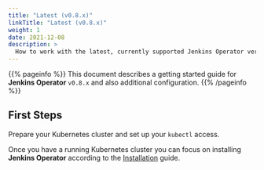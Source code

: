 ```yaml
---
title: "Latest (v0.8.x)"
linkTitle: "Latest (v0.8.x)"
weight: 1
date: 2021-12-08
description: >
  How to work with the latest, currently supported Jenkins Operator version.
---
```


{{% pageinfo %}}
This document describes a getting started guide for **Jenkins Operator** `v0.8.x` and also additional configuration.
{{% /pageinfo %}}

## First Steps

Prepare your Kubernetes cluster and set up your `kubectl` access.

Once you have a running Kubernetes cluster you can focus on installing **Jenkins Operator** according to the
[Installation](/kubernetes-operator/docs/getting-started/latest/installing-the-operator/) guide.

